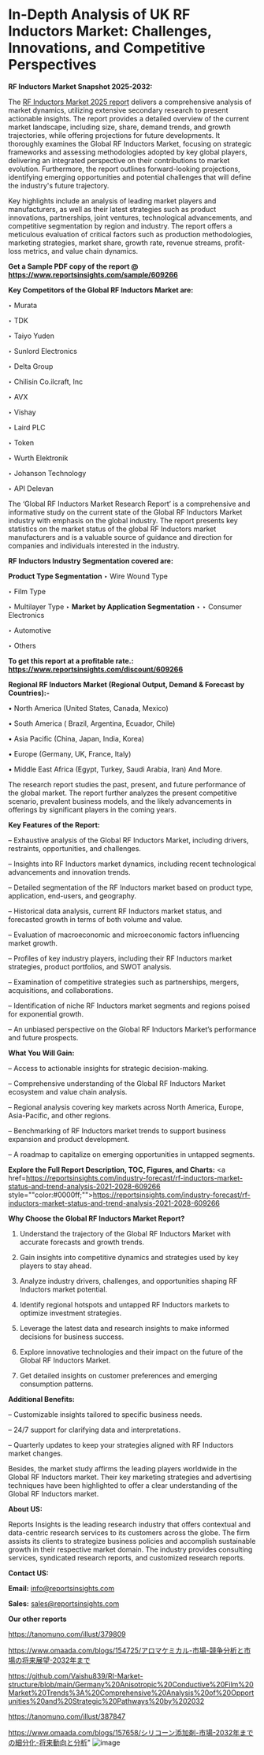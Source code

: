 # In-Depth Analysis of UK RF Inductors Market: Challenges, Innovations, and Competitive Perspectives

<strong>RF Inductors Market Snapshot 2025-2032:</strong>

The <a href=https://www.reportsinsights.com/sample/609266>RF Inductors Market 2025 report</a> delivers a comprehensive analysis of market dynamics, utilizing extensive secondary research to present actionable insights. The report provides a detailed overview of the current market landscape, including size, share, demand trends, and growth trajectories, while offering projections for future developments. It thoroughly examines the Global RF Inductors Market, focusing on strategic frameworks and assessing methodologies adopted by key global players, delivering an integrated perspective on their contributions to market evolution. Furthermore, the report outlines forward-looking projections, identifying emerging opportunities and potential challenges that will define the industry's future trajectory.

Key highlights include an analysis of leading market players and manufacturers, as well as their latest strategies such as product innovations, partnerships, joint ventures, technological advancements, and competitive segmentation by region and industry. The report offers a meticulous evaluation of critical factors such as production methodologies, marketing strategies, market share, growth rate, revenue streams, profit-loss metrics, and value chain dynamics.

<strong>Get a Sample PDF copy of the report @ <a href=https://www.reportsinsights.com/sample/609266 style=color:#0000ff;>https://www.reportsinsights.com/sample/609266</a></strong>

<strong>Key Competitors of the Global RF Inductors Market are:</strong>

‣ Murata

‣ TDK

‣ Taiyo Yuden

‣ Sunlord Electronics

‣ Delta Group

‣ Chilisin
 Co.ilcraft, Inc

‣ AVX

‣ Vishay

‣ Laird PLC

‣ Token

‣ Wurth Elektronik

‣ Johanson Technology

‣ API Delevan

The ‘Global RF Inductors Market Research Report’ is a comprehensive and informative study on the current state of the Global RF Inductors Market industry with emphasis on the global industry. The report presents key statistics on the market status of the global RF Inductors market manufacturers and is a valuable source of guidance and direction for companies and individuals interested in the industry.

<strong>RF Inductors Industry Segmentation covered are:</strong>

<strong>Product Type Segmentation</strong>
‣
Wire Wound Type

‣ Film Type

‣ Multilayer Type
‣ 
<strong>Market by Application Segmentation</strong>
‣
‣  Consumer Electronics

‣ Automotive

‣ Others

<strong>To get this report at a profitable rate.: <a href=https://www.reportsinsights.com/discount/609266 style=color:#0000ff;>https://www.reportsinsights.com/discount/609266</a></strong>

<strong>Regional RF Inductors Market (Regional Output, Demand &amp; Forecast by Countries):-</strong>

• North America (United States, Canada, Mexico)

• South America ( Brazil, Argentina, Ecuador, Chile)

• Asia Pacific (China, Japan, India, Korea)

• Europe (Germany, UK, France, Italy)

• Middle East Africa (Egypt, Turkey, Saudi Arabia, Iran) And More.

The research report studies the past, present, and future performance of the global market. The report further analyzes the present competitive scenario, prevalent business models, and the likely advancements in offerings by significant players in the coming years.

<strong>Key Features of the Report:</strong>

– Exhaustive analysis of the Global RF Inductors Market, including drivers, restraints, opportunities, and challenges.

– Insights into RF Inductors market dynamics, including recent technological advancements and innovation trends.

– Detailed segmentation of the RF Inductors market based on product type, application, end-users, and geography.

– Historical data analysis, current RF Inductors market status, and forecasted growth in terms of both volume and value.

– Evaluation of macroeconomic and microeconomic factors influencing market growth.

– Profiles of key industry players, including their RF Inductors market strategies, product portfolios, and SWOT analysis.

– Examination of competitive strategies such as partnerships, mergers, acquisitions, and collaborations.

– Identification of niche RF Inductors market segments and regions poised for exponential growth.

– An unbiased perspective on the Global RF Inductors Market’s performance and future prospects.

<strong>What You Will Gain:</strong>

– Access to actionable insights for strategic decision-making.

– Comprehensive understanding of the Global RF Inductors Market ecosystem and value chain analysis.

– Regional analysis covering key markets across North America, Europe, Asia-Pacific, and other regions.

– Benchmarking of RF Inductors market trends to support business expansion and product development.

– A roadmap to capitalize on emerging opportunities in untapped segments.

<strong>Explore the Full Report Description, TOC, Figures, and Charts:</strong>
<a href=https://reportsinsights.com/industry-forecast/rf-inductors-market-status-and-trend-analysis-2021-2028-609266 style=""color:#0000ff;"">https://reportsinsights.com/industry-forecast/rf-inductors-market-status-and-trend-analysis-2021-2028-609266</a>

<strong>Why Choose the Global RF Inductors Market Report?</strong>

1. Understand the trajectory of the Global RF Inductors Market with accurate forecasts and growth trends.

2. Gain insights into competitive dynamics and strategies used by key players to stay ahead.

3. Analyze industry drivers, challenges, and opportunities shaping RF Inductors market potential.

4. Identify regional hotspots and untapped RF Inductors markets to optimize investment strategies.

5. Leverage the latest data and research insights to make informed decisions for business success.

6. Explore innovative technologies and their impact on the future of the Global RF Inductors Market.

7. Get detailed insights on customer preferences and emerging consumption patterns.

<strong>Additional Benefits:</strong>

– Customizable insights tailored to specific business needs.

– 24/7 support for clarifying data and interpretations.

– Quarterly updates to keep your strategies aligned with RF Inductors market changes.

Besides, the market study affirms the leading players worldwide in the Global RF Inductors market. Their key marketing strategies and advertising techniques have been highlighted to offer a clear understanding of the Global RF Inductors market.

<strong><strong>About US</strong>:</strong>

Reports Insights is the leading research industry that offers contextual and data-centric research services to its customers across the globe. The firm assists its clients to strategize business policies and accomplish sustainable growth in their respective market domain. The industry provides consulting services, syndicated research reports, and customized research reports.

<strong>Contact US:</strong>

<p class=><b>Email:</b> <a href=mailto:info@reportsinsights.com>info@reportsinsights.com</a></p>
<p class=><b>Sales:</b> <a href=mailto:sales@reportsinsights.com>sales@reportsinsights.com</a></p>

<strong>Our other reports</strong>

<a href=https://tanomuno.com/illust/379809>https://tanomuno.com/illust/379809</a>

<a href=https://www.omaada.com/blogs/154725/アロマケミカル-市場-競争分析と市場の将来展望-2032年まで>https://www.omaada.com/blogs/154725/アロマケミカル-市場-競争分析と市場の将来展望-2032年まで</a>

<a href=https://github.com/Vaishu839/RI-Market-structure/blob/main/Germany%20Anisotropic%20Conductive%20Film%20Market%20Trends%3A%20Comprehensive%20Analysis%20of%20Opportunities%20and%20Strategic%20Pathways%20by%202032>https://github.com/Vaishu839/RI-Market-structure/blob/main/Germany%20Anisotropic%20Conductive%20Film%20Market%20Trends%3A%20Comprehensive%20Analysis%20of%20Opportunities%20and%20Strategic%20Pathways%20by%202032</a>

<a href=https://tanomuno.com/illust/387847>https://tanomuno.com/illust/387847</a>

<a href=https://www.omaada.com/blogs/157658/シリコーン添加剤-市場-2032年までの細分化-将来動向と分析>https://www.omaada.com/blogs/157658/シリコーン添加剤-市場-2032年までの細分化-将来動向と分析</a>"
![image](https://github.com/user-attachments/assets/0895179e-6cd4-4acf-9244-fe55ebb36ccf)
